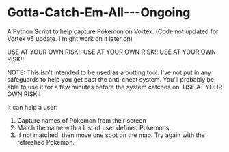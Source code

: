 # Gotta-Catch-Em-All---Ongoing
A Python Script to help capture Pokemon on Vortex. (Code not updated for Vortex v5 update. I might work on it later on)

USE AT YOUR OWN RISK!!
USE AT YOUR OWN RISK!!
USE AT YOUR OWN RISK!!


NOTE: This isn't intended to be used as a botting tool. I've not put in any safeguards to help you get past the anti-cheat system. You'll probably be able to use it for a few minutes before the system catches on. USE AT YOUR OWN RISK!!

It can help a user:
1) Capture names of Pokemon from their screen
2) Match the name with a List of user defined Pokemons.
3) If not matched, then move one spot on the map. Try again with the refreshed Pokemon.
